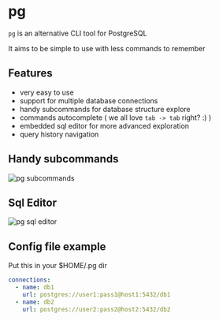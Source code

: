 # pg

`pg` is an alternative CLI tool for PostgreSQL

It aims to be simple to use with less commands to remember

## Features

* very easy to use
* support for multiple database connections
* handy subcommands for database structure explore
* commands autocomplete ( we all love `tab -> tab` right? :) )
* embedded sql editor for more advanced exploration
* query history navigation

## Handy subcommands

![pg subcommands](https://raw.githubusercontent.com/ferama/pg/main/media/commands.png)


## Sql Editor

![pg sql editor](https://raw.githubusercontent.com/ferama/pg/main/media/editor.png)

## Config file example

Put this in your $HOME/.pg dir

```yaml
connections:
  - name: db1
    url: postgres://user1:pass1@host1:5432/db1
  - name: db2
    url: postgres://user2:pass2@host2:5432/db2
```